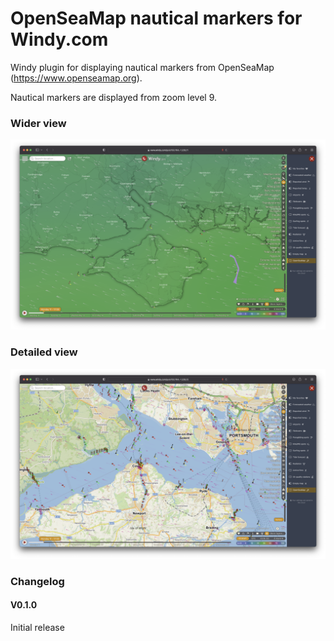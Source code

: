 # OpenSeaMap nautical markers for Windy.com

Windy plugin for displaying nautical markers from OpenSeaMap (https://www.openseamap.org).

Nautical markers are displayed from zoom level 9.

### Wider view
![Windy with OpenSeaMap](screen-i.png)

### Detailed view
![Windy with OpenSeaMap](screen-ii.png)

### Changelog
#### V0.1.0
Initial release
